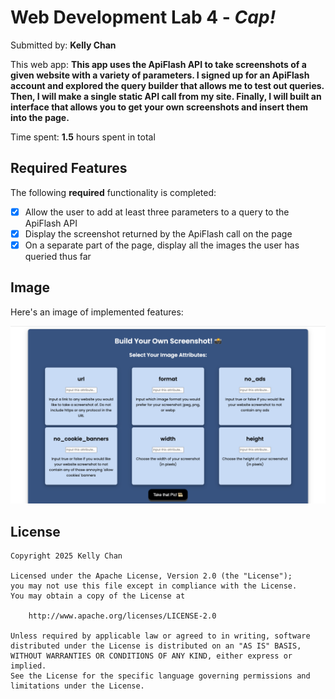# Web Development Lab 4 - *Cap!*

Submitted by: **Kelly Chan**

This web app: **This app uses the ApiFlash API to take screenshots of a given website with a variety of parameters. I signed up for an ApiFlash account and explored the query builder that allows me to test out queries. Then, I will make a single static API call from my site. Finally, I will built an interface that allows you to get your own screenshots and insert them into the page.**

Time spent: **1.5** hours spent in total

## Required Features

The following **required** functionality is completed: 

- [X] Allow the user to add at least three parameters to a query to the ApiFlash API
- [X] Display the screenshot returned by the ApiFlash call on the page
- [X] On a separate part of the page, display all the images the user has queried thus far

## Image

Here's an image of implemented features:

<img src='walkthrough.png' title='Image Walkthrough' width='' alt='Image Walkthrough' />

## License

    Copyright 2025 Kelly Chan

    Licensed under the Apache License, Version 2.0 (the "License");
    you may not use this file except in compliance with the License.
    You may obtain a copy of the License at

        http://www.apache.org/licenses/LICENSE-2.0

    Unless required by applicable law or agreed to in writing, software
    distributed under the License is distributed on an "AS IS" BASIS,
    WITHOUT WARRANTIES OR CONDITIONS OF ANY KIND, either express or implied.
    See the License for the specific language governing permissions and
    limitations under the License.